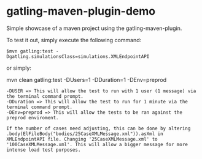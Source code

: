 gatling-maven-plugin-demo
=========================

Simple showcase of a maven project using the gatling-maven-plugin.

To test it out, simply execute the following command:

    $mvn gatling:test -Dgatling.simulationsClass=simulations.XMLEndpointAPI

or simply:

 mvn clean gatling:test -DUsers=1 -DDuration=1 -DEnv=preprod

    
    -DUSER => This will allow the test to run with 1 user (1 message) via the terminal command prompt. 
    -DDuration => This will allow the test to run for 1 minute via the terminal command prompt. 
    -DEnv=preprod => This will allow the tests to be ran against the preprod enviroment. 
    
    If the number of cases need adjusting, this can be done by altering .body(ElFileBody("bodies/25CaseXMLMessage.xml")).asXml in XMLEndpointAPI file. Changing '25CaseXMLMessage.xml' to '100CaseXMLMessage.xml'. This will allow a bigger message for more intense load test purposes. 
